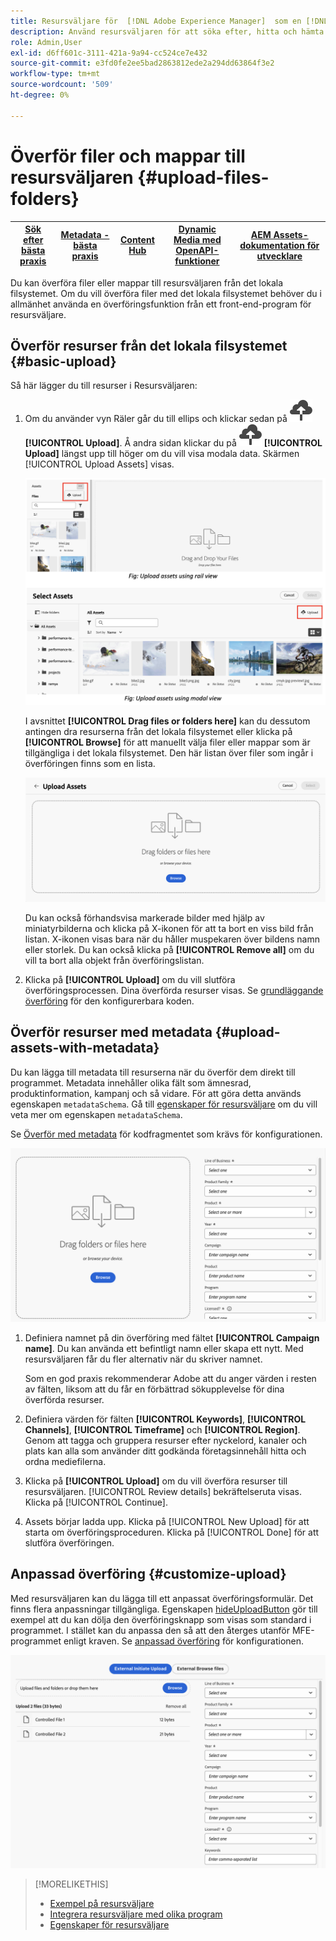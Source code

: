 ```yaml
---
title: Resursväljare för  [!DNL Adobe Experience Manager]  som en [!DNL Cloud Service]
description: Använd resursväljaren för att söka efter, hitta och hämta resursers metadata och återgivningar i programmet.
role: Admin,User
exl-id: d6ff601c-3111-421a-9a94-cc524ce7e432
source-git-commit: e3fd0fe2ee5bad2863812ede2a294dd63864f3e2
workflow-type: tm+mt
source-wordcount: '509'
ht-degree: 0%

---
```


# Överför filer och mappar till resursväljaren {#upload-files-folders}

| [Sök efter bästa praxis](/help/assets/search-best-practices.md) | [Metadata - bästa praxis](/help/assets/metadata-best-practices.md) | [Content Hub](/help/assets/product-overview.md) | [Dynamic Media med OpenAPI-funktioner](/help/assets/dynamic-media-open-apis-overview.md) | [AEM Assets-dokumentation för utvecklare](https://developer.adobe.com/experience-cloud/experience-manager-apis/) |
| ------------- | --------------------------- |---------|----|-----|

Du kan överföra filer eller mappar till resursväljaren från det lokala filsystemet. Om du vill överföra filer med det lokala filsystemet behöver du i allmänhet använda en överföringsfunktion från ett front-end-program för resursväljare.

## Överför resurser från det lokala filsystemet {#basic-upload}

Så här lägger du till resurser i Resursväljaren:

1. Om du använder vyn Räler går du till ellips och klickar sedan på ![ikonen för överföring](assets/upload-icon.svg) **[!UICONTROL Upload]**. Å andra sidan klickar du på ![ikonen för överföring](assets/upload-icon.svg) **[!UICONTROL Upload]** längst upp till höger om du vill visa modala data. Skärmen [!UICONTROL Upload Assets] visas.

   ![Överför resurser till resursväljaren](assets/upload-assets.png)

   I avsnittet **[!UICONTROL Drag files or folders here]** kan du dessutom antingen dra resurserna från det lokala filsystemet eller klicka på **[!UICONTROL Browse]** för att manuellt välja filer eller mappar som är tillgängliga i det lokala filsystemet. Den här listan över filer som ingår i överföringen finns som en lista.

   ![Grundläggande överföring av resurser till resursväljaren](assets/basic-upload.png)

   Du kan också förhandsvisa markerade bilder med hjälp av miniatyrbilderna och klicka på X-ikonen för att ta bort en viss bild från listan. X-ikonen visas bara när du håller muspekaren över bildens namn eller storlek. Du kan också klicka på **[!UICONTROL Remove all]** om du vill ta bort alla objekt från överföringslistan.

1. Klicka på **[!UICONTROL Upload]** om du vill slutföra överföringsprocessen. Dina överförda resurser visas. Se [grundläggande överföring](/help/assets/asset-selector-customization.md#basic-upload) för den konfigurerbara koden.

## Överför resurser med metadata {#upload-assets-with-metadata}

Du kan lägga till metadata till resurserna när du överför dem direkt till programmet. Metadata innehåller olika fält som ämnesrad, produktinformation, kampanj och så vidare. För att göra detta används egenskapen `metadataSchema`. Gå till [egenskaper för resursväljare](/help/assets/asset-selector-properties.md) om du vill veta mer om egenskapen `metadataSchema`.

Se [Överför med metadata](/help/assets/asset-selector-customization.md#upload-with-metadata) för kodfragmentet som krävs för konfigurationen.

![överför resurser med metadata](assets/upload-with-metadata.png)

1. Definiera namnet på din överföring med fältet **[!UICONTROL Campaign name]**. Du kan använda ett befintligt namn eller skapa ett nytt. Med resursväljaren får du fler alternativ när du skriver namnet.

   Som en god praxis rekommenderar Adobe att du anger värden i resten av fälten, liksom att du får en förbättrad sökupplevelse för dina överförda resurser.

1. Definiera värden för fälten **[!UICONTROL Keywords]**, **[!UICONTROL Channels]**, **[!UICONTROL Timeframe]** och **[!UICONTROL Region]**. Genom att tagga och gruppera resurser efter nyckelord, kanaler och plats kan alla som använder ditt godkända företagsinnehåll hitta och ordna mediefilerna.

1. Klicka på **[!UICONTROL Upload]** om du vill överföra resurser till resursväljaren. [!UICONTROL Review details] bekräftelseruta visas. Klicka på [!UICONTROL Continue].

1. Assets börjar ladda upp. Klicka på [!UICONTROL New Upload] för att starta om överföringsproceduren. Klicka på [!UICONTROL Done] för att slutföra överföringen.


## Anpassad överföring {#customize-upload}

Med resursväljaren kan du lägga till ett anpassat överföringsformulär. Det finns flera anpassningar tillgängliga. Egenskapen [hideUploadButton](/help/assets/asset-selector-properties.md) gör till exempel att du kan dölja den överföringsknapp som visas som standard i programmet. I stället kan du anpassa den så att den återges utanför MFE-programmet enligt kraven. Se [anpassad överföring](/help/assets/asset-selector-customization.md#customized-upload) för konfigurationen.

![Anpassad överföring](assets/customized-upload.png)

>[!MORELIKETHIS]
>
>* [Exempel på resursväljare](/help/assets/asset-selector-examples.md)
>* [Integrera resursväljare med olika program](/help/assets/integrate-asset-selector.md)
>* [Egenskaper för resursväljare](/help/assets/asset-selector-properties.md)
